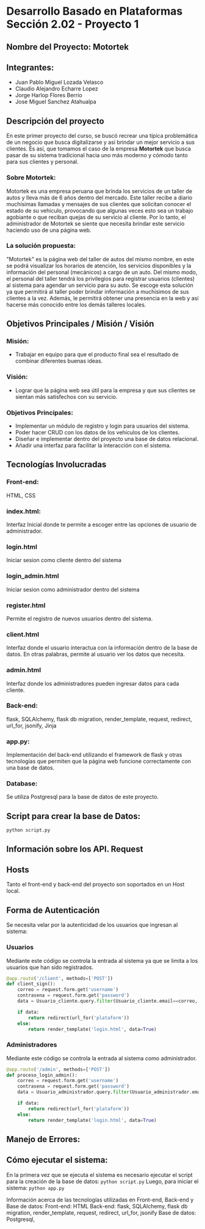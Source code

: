 # Desarrollo Basado en Plataformas Sección 2.02 - Proyecto 1
## Nombre del Proyecto: Motortek

## Integrantes: 
- Juan Pablo Miguel Lozada Velasco
- Claudio Alejandro Echarre Lopez
- Jorge Harlop Flores Berrio
- Jose Miguel Sanchez Atahualpa

## Descripción del proyecto
En este primer proyecto del curso, se buscó recrear una típica problemática de un negocio que busca digitalizarse y así brindar un mejor servicio a sus clientes. Es así, que tomamos el caso de la empresa **Motortek** que busca pasar de su sistema tradicional hacia uno más moderno y cómodo tanto para sus clientes y personal.
### Sobre Motortek:
Motortek es una empresa peruana que brinda los servicios de un taller de autos y lleva más de 6 años dentro del mercado. Este taller recibe a diario muchísimas llamadas y mensajes de sus clientes que solicitan conocer el estado de su vehiculo, provocando que algunas veces esto sea un trabajo agobiante o que reciban quejas de su servicio al cliente. Por lo tanto, el administrador de Motortek se siente que necesita brindar este servicio haciendo uso de una página web.
### La solución propuesta:
"Motortek" es la página web del taller de autos del mismo nombre, en este se podrá visualizar los horarios de atención, los servicios disponibles y la información del personal (mecánicos) a cargo de un auto. Del mismo modo, el personal del taller tendrá los privilegios para registrar usuarios (clientes) al sistema para agendar un servicio para su auto. 
Se escoge esta solución ya que permitirá al taller poder brindar información a muchísimos de sus clientes a la vez. Además, le permitirá obtener una presencia en la web y así hacerse más conocido entre los demás talleres locales.

## Objetivos Principales / Misión / Visión
### Misión:
- Trabajar en equipo para que el producto final sea el resultado de combinar diferentes buenas ideas.
### Visión:
- Lograr que la página web sea útil para la empresa y que sus clientes se sientan más satisfechos con su servicio.
### Objetivos Principales:
- Implementar un módulo de registro y login para usuarios del sistema.
- Poder hacer CRUD con los datos de los vehículos de los clientes.
- Diseñar e implementar dentro del proyecto una base de datos relacional.
- Añadir una interfaz para facilitar la interacción con el sistema.

## Tecnologías Involucradas 
### Front-end: 
HTML, CSS
### index.html:
Interfaz Inicial donde te permite a escoger entre las opciones de usuario de administrador.

### login.html
Iniciar sesion como cliente dentro del sistema 

### login_admin.html
Iniciar sesion como administrador dentro del sistema

### register.html
Permite el registro de nuevos usuarios dentro del sistema.

### client.html
Interfaz donde el usuario interactua con la información dentro de la base de datos. En otras palabras, permite al usuario ver los datos que necesita.

### admin.html
Interfaz donde los administradores pueden ingresar datos para cada cliente. 

### Back-end: 
flask, SQLAlchemy, flask db migration, render_template, request, redirect, url_for, jsonify, Jinja
### app.py:
Implementación del back-end utilizando el framework de flask y otras tecnologías que permiten que la página web funcione correctamente con una base de datos.

### Database: 
Se utiliza Postgresql para la base de datos de este proyecto.
## Script para crear la base de Datos:
`python script.py`

## Información sobre los API. Request

## Hosts
Tanto el front-end y back-end del proyecto son soportados en un Host local.

## Forma de Autenticación
Se necesita velar por la autenticidad de los usuarios que ingresan al sistema:
### Usuarios
Mediante este código se controla la entrada al sistema ya que se limita a los usuarios que han sido registrados.

```python 
@app.route('/client', methods=['POST'])
def client_sign():
    correo = request.form.get('username')
    contrasena = request.form.get('password')
    data = Usuario_cliente.query.filter(Usuario_cliente.email==correo, Usuario_cliente.password==contrasena).first()

    if data:
        return redirect(url_for('plataform'))
    else: 
        return render_template('login.html', data=True)          
```
### Administradores
Mediante este código se controla la entrada al sistema como administrador.

```python 
@app.route('/admin', methods=['POST'])
def proceso_login_admin():
    correo = request.form.get('username')
    contrasena = request.form.get('password')
    data = Usuario_administrador.query.filter(Usuario_administrador.email==correo, Usuario_administrador.password==contrasena).first()

    if data:
        return redirect(url_for('plataform'))
    else: 
        return render_template('login.html', data=True)         
```
## Manejo de Errores:


## Cómo ejecutar el sistema:
En la primera vez que se ejecuta el sistema es necesario ejecutar el script para la creación de la base de datos: `python script.py`
Luego, para iniciar el sistema: `python app.py`



Información acerca de las tecnologías utilizadas en Front-end, Back-end y Base de datos:
Front-end: HTML
Back-end: flask, SQLAlchemy, flask db migration, render_template, request, redirect, url_for, jsonify
Base de datos: Postgresql, 






